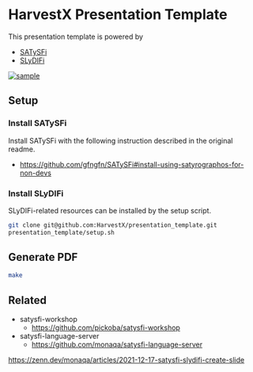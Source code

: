 # HarvestX Presentation Template
This presentation template is powered by
- [SATySFi](https://github.com/gfngfn/SATySFi)
- [SLyDIFi](https://github.com/monaqa/slydifi)

[![sample](./example/main.png)](./example/main.pdf)

## Setup
### Install SATySFi
Install SATySFi with the following instruction described in the original readme.
- https://github.com/gfngfn/SATySFi#install-using-satyrographos-for-non-devs

### Install SLyDIFi
SLyDIFi-related resources can be installed by the setup script.
```zsh
git clone git@github.com:HarvestX/presentation_template.git
presentation_template/setup.sh
```

## Generate PDF
```zsh
make
```

## Related
- satysfi-workshop
  - https://github.com/pickoba/satysfi-workshop
- satysfi-language-server
  - https://github.com/monaqa/satysfi-language-server

https://zenn.dev/monaqa/articles/2021-12-17-satysfi-slydifi-create-slide